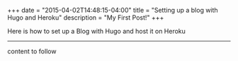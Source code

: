 +++
date = "2015-04-02T14:48:15-04:00"
title = "Setting up a blog with Hugo and Heroku"
description = "My First Post!"
+++

Here is how to set up a Blog with Hugo and host it on Heroku

---

content to follow